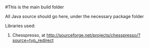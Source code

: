 #This is the main build folder

All Java source should go here, under the necessary package folder


Libraries used:

1. Chesspresso, at http://sourceforge.net/projects/chesspresso/?source=typ_redirect

